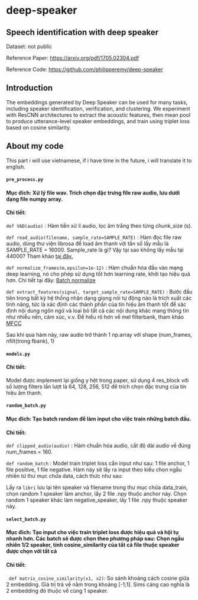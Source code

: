 # deep-speaker
## Speech identification with deep speaker 

Dataset: not public

Reference Paper: https://arxiv.org/pdf/1705.02304.pdf

Reference Code: https://github.com/philipperemy/deep-speaker

## Introduction
The embeddings generated by Deep Speaker can be used for many tasks, including speaker identification, verification, and clustering. We experiment with ResCNN architectures to extract the acoustic features, then mean pool to produce utterance-level speaker embeddings, and train using triplet loss based on cosine similarity.

## About my code
This part i will use vietnamese, if i have time in the future, i will translate it to english.

#### ```pre_process.py```

#### Mục đích: Xử lý file wav. Trích chọn đặc trưng file raw audio, lưu dưới dạng file numpy array.

#### Chi tiết: 

  ```def VAD(audio)``` : Hàm tiền xử lí audio, lọc âm trắng theo từng chunk_size (s).
  
  ```def read_audio(filename, sample_rate=SAMPLE_RATE)``` : Hàm đọc file raw audio, dùng thư viện librosa để load
  âm thanh với tần số lấy mẫu là SAMPLE_RATE = 16000. Sample_rate là gì? Vậy tại sao không lấy mẫu tại 44000? 
  Tham khảo [tại đây.](https://librosa.github.io/blog/2019/07/17/resample-on-load/) 
  
  ```def normalize_frames(m,epsilon=1e-12)``` : Hàm chuẩn hóa đầu vào mạng deep learning, nó cho phép sử dụng tốt hơn 
  learning rate, khởi tạo hiệu quả hơn. Chi tiết tại đây: [Batch normalize](https://arxiv.org/pdf/1502.03167.pdf)
  
  ```def extract_features(signal, target_sample_rate=SAMPLE_RATE)``` : 
  Bước đầu tiên trong bất kỳ hệ thống nhận dạng giọng nói tự động nào là trích xuất các tính năng, 
  tức là xác định các thành phần của tín hiệu âm thanh tốt để xác định nội dung ngôn ngữ và 
  loại bỏ tất cả các nội dung khác mang thông tin như nhiễu nền, cảm xúc, v.v. Để hiểu rõ hơn về mel filterbank, 
  tham khảo [MFCC](http://www.practicalcryptography.com/miscellaneous/machine-learning/guide-mel-frequency-cepstral-coefficients-mfccs/)
  
  Sau khi qua hàm này, raw audio trở thành 1 np.array với shape (num_frames, nfilt(trong fbank), 1)
  
#### ```models.py```

#### Chi tiết:

Model được implement lại giống y hệt trong paper, sử dụng 4 res_block với số lượng filters lần lượt là 64, 128, 256, 512 
để trích chọn đặc trưng của tín hiệu âm thanh.


#### ```random_batch.py```

#### Mục đích: Tạo batch random để làm input cho việc train những batch đầu.

#### Chi tiết:

  ```def clipped_audio(audio)``` : Hàm chuẩn hóa audio, cắt độ dài audio về đúng num_frames = 160.
  
  ```def random_batch``` : Model train triplet loss cần input như sau: 1 file anchor, 1 file positive, 1 file negative. Hàm này sẽ lấy ra input theo kiểu chọn ngẫu nhiên từ thư mục chứa data, cách thức như sau:
  
  Lấy ra ```libri``` lưu lại tên speaker và filename trong thư mục chứa data_train, chọn random 1 speaker làm anchor, lấy 2 file .npy thuộc anchor này. Chọn random 1 speaker khác làm negative_speaker, lấy 1 file .npy thuộc speaker này. 
  
#### ```select_batch.py```

#### Mục đích: Tạo input cho việc train triplet loss được hiệu quả và hội tụ nhanh hơn. Các batch sẽ được chọn theo phương pháp sau: Chọn ngẫu nhiên 1/2 speaker, tính cosine_similarity của tất cả file thuộc speaker được chọn với tất cả 

#### Chi tiết: 

  ``` def matrix_cosine_similarity(x1, x2)```: So sánh khoảng cách cosine giữa 2 embedding. Giá trị trả về nằm trong khoảng [-1;1]. Sims càng cao nghĩa là 2 embedding đó thuộc về cùng 1 speaker.
  
  
